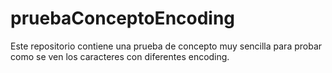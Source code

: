 # pruebaConceptoEncoding

Este repositorio contiene una prueba de concepto muy sencilla
para probar como se ven los caracteres con diferentes encoding.

